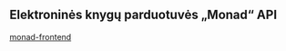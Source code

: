 ## Elektroninės knygų parduotuvės „Monad“ API
[monad-frontend](https://www.github.com/monad-bookstore/monad-frontend)
